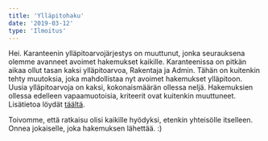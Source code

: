 ```yaml
---
title: 'Ylläpitohaku'
date: '2019-03-12'
type: 'Ilmoitus'
---
```


Hei.
Karanteenin ylläpitoarvojärjestys on muuttunut, jonka seurauksena olemme avanneet avoimet hakemukset kaikille. Karanteenissa on pitkän aikaa ollut tasan kaksi ylläpitoarvoa, Rakentaja ja Admin. Tähän on kuitenkin tehty muutoksia, joka mahdollistaa nyt avoimet hakemukset ylläpitoon. Uusia ylläpitoarvoja on kaksi, kokonaismäärän ollessa neljä.
Hakemuksien ollessa edelleen vapaamuotoisia, kriteerit ovat kuitenkin muuttuneet. Lisätietoa löydät [täältä](https://karanteeni.net/yphaku).

Toivomme, että ratkaisu olisi kaikille hyödyksi, etenkin yhteisölle itselleen. Onnea jokaiselle, joka hakemuksen lähettää. :)
